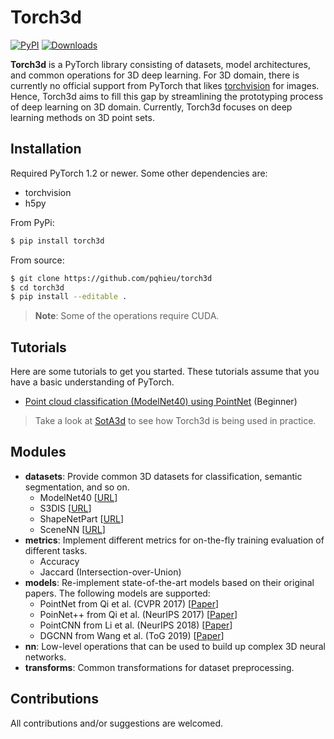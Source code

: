 Torch3d
=======
[![PyPI](https://img.shields.io/pypi/v/torch3d)](https://pypi.org/project/torch3d)
[![Downloads](https://pepy.tech/badge/torch3d)](https://pepy.tech/project/torch3d)

**Torch3d** is a PyTorch library consisting of datasets, model architectures, and common operations for 3D deep learning.
For 3D domain, there is currently no official support from PyTorch that likes [torchvision](https://github.com/pytorch/vision) for images.
Hence, Torch3d aims to fill this gap by streamlining the prototyping process of deep learning on 3D domain.
Currently, Torch3d focuses on deep learning methods on 3D point sets.


Installation
------------
Required PyTorch 1.2 or newer. Some other dependencies are:
- torchvision
- h5py

From PyPi:
```bash
$ pip install torch3d
```

From source:
```bash
$ git clone https://github.com/pqhieu/torch3d
$ cd torch3d
$ pip install --editable .
```

> **Note**: Some of the operations require CUDA.


Tutorials
---------

Here are some tutorials to get you started.
These tutorials assume that you have a basic understanding of PyTorch.
- [Point cloud classification (ModelNet40) using PointNet](examples/modelnet40) (Beginner)

> Take a look at [SotA3d](https://github.com/pqhieu/sota3d) to see how Torch3d is being used in practice.


Modules
-------
- **datasets**: Provide common 3D datasets for classification, semantic segmentation, and so on.
  + ModelNet40 [[URL](https://modelnet.cs.princeton.edu/)]
  + S3DIS [[URL](http://buildingparser.stanford.edu/dataset.html)]
  + ShapeNetPart [[URL](https://cs.stanford.edu/~ericyi/project_page/part_annotation/)]
  + SceneNN [[URL](http://scenenn.net/)]
- **metrics**: Implement different metrics for on-the-fly training evaluation of different tasks.
  + Accuracy
  + Jaccard (Intersection-over-Union)
- **models**: Re-implement state-of-the-art models based on their original papers. The following models are supported:
  + PointNet from Qi et al. (CVPR 2017) [[Paper](https://arxiv.org/abs/1612.00593)]
  + PoinNet++ from Qi et al. (NeurIPS 2017) [[Paper](https://arxiv.org/abs/1706.02413)]
  + PointCNN from Li et al. (NeurIPS 2018) [[Paper](https://arxiv.org/abs/1801.07791)]
  + DGCNN from Wang et al. (ToG 2019) [[Paper](https://arxiv.org/abs/1801.07829)]
- **nn**: Low-level operations that can be used to build up complex 3D neural networks.
- **transforms**: Common transformations for dataset preprocessing.


Contributions
-------------
All contributions and/or suggestions are welcomed.
